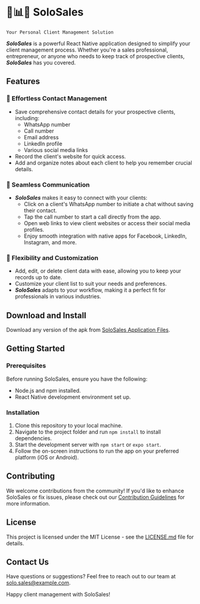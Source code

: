 # 👥📊📅 SoloSales

`Your Personal Client Management Solution`

**_SoloSales_** is a powerful React Native application designed to simplify your client management process. Whether you're a sales professional, entrepreneur, or anyone who needs to keep track of prospective clients, **_SoloSales_** has you covered.

## Features

### 💯 Effortless Contact Management

- Save comprehensive contact details for your prospective clients, including:
  - WhatsApp number
  - Call number
  - Email address
  - LinkedIn profile
  - Various social media links
- Record the client's website for quick access.
- Add and organize notes about each client to help you remember crucial details.

### 📱 Seamless Communication

- **_SoloSales_** makes it easy to connect with your clients:
  - Click on a client's WhatsApp number to initiate a chat without saving their contact.
  - Tap the call number to start a call directly from the app.
  - Open web links to view client websites or access their social media profiles.
  - Enjoy smooth integration with native apps for Facebook, LinkedIn, Instagram, and more.

### 🪪 Flexibility and Customization

- Add, edit, or delete client data with ease, allowing you to keep your records up to date.
- Customize your client list to suit your needs and preferences.
- **_SoloSales_** adapts to your workflow, making it a perfect fit for professionals in various industries.

## Download and Install

Download any version of the apk from [SoloSales Application Files](https://github.com/Munya-Marinda/applications/tree/main/solo-sales/files).

## Getting Started

### Prerequisites

Before running SoloSales, ensure you have the following:

- Node.js and npm installed.
- React Native development environment set up.

### Installation

1. Clone this repository to your local machine.
2. Navigate to the project folder and run `npm install` to install dependencies.
3. Start the development server with `npm start` or `expo start`.
4. Follow the on-screen instructions to run the app on your preferred platform (iOS or Android).

## Contributing

We welcome contributions from the community! If you'd like to enhance SoloSales or fix issues, please check out our [Contribution Guidelines](CONTRIBUTING.md) for more information.

## License

This project is licensed under the MIT License - see the [LICENSE.md](LICENSE.md) file for details.

## Contact Us

Have questions or suggestions? Feel free to reach out to our team at [solo.sales@example.com](mailto:solo.sales@example.com).

Happy client management with SoloSales!
